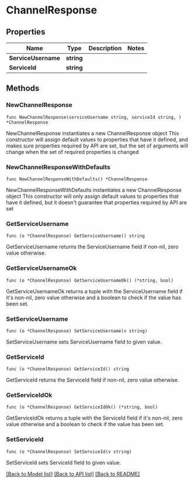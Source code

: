 # ChannelResponse

## Properties

Name | Type | Description | Notes
------------ | ------------- | ------------- | -------------
**ServiceUsername** | **string** |  | 
**ServiceId** | **string** |  | 

## Methods

### NewChannelResponse

`func NewChannelResponse(serviceUsername string, serviceId string, ) *ChannelResponse`

NewChannelResponse instantiates a new ChannelResponse object
This constructor will assign default values to properties that have it defined,
and makes sure properties required by API are set, but the set of arguments
will change when the set of required properties is changed

### NewChannelResponseWithDefaults

`func NewChannelResponseWithDefaults() *ChannelResponse`

NewChannelResponseWithDefaults instantiates a new ChannelResponse object
This constructor will only assign default values to properties that have it defined,
but it doesn't guarantee that properties required by API are set

### GetServiceUsername

`func (o *ChannelResponse) GetServiceUsername() string`

GetServiceUsername returns the ServiceUsername field if non-nil, zero value otherwise.

### GetServiceUsernameOk

`func (o *ChannelResponse) GetServiceUsernameOk() (*string, bool)`

GetServiceUsernameOk returns a tuple with the ServiceUsername field if it's non-nil, zero value otherwise
and a boolean to check if the value has been set.

### SetServiceUsername

`func (o *ChannelResponse) SetServiceUsername(v string)`

SetServiceUsername sets ServiceUsername field to given value.


### GetServiceId

`func (o *ChannelResponse) GetServiceId() string`

GetServiceId returns the ServiceId field if non-nil, zero value otherwise.

### GetServiceIdOk

`func (o *ChannelResponse) GetServiceIdOk() (*string, bool)`

GetServiceIdOk returns a tuple with the ServiceId field if it's non-nil, zero value otherwise
and a boolean to check if the value has been set.

### SetServiceId

`func (o *ChannelResponse) SetServiceId(v string)`

SetServiceId sets ServiceId field to given value.



[[Back to Model list]](../README.md#documentation-for-models) [[Back to API list]](../README.md#documentation-for-api-endpoints) [[Back to README]](../README.md)


